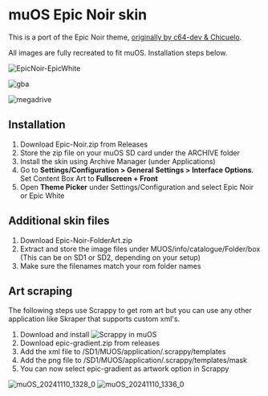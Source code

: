 # muOS Epic Noir skin

This is a port of the Epic Noir theme, [originally by c64-dev & Chicuelo](https://github.com/c64-dev/es-theme-epicnoir).

All images are fully recreated to fit muOS. Installation steps below.

![EpicNoir-EpicWhite](https://github.com/user-attachments/assets/d5143325-d1ca-40e0-ad94-e41d59ccb657)

![gba](https://github.com/user-attachments/assets/f3a3f21a-b351-4dcb-80a8-fbbaed7b5bcf)

![megadrive](https://github.com/user-attachments/assets/3208bff0-fdd9-40b9-8d48-bed8583b7b05)


## Installation

1. Download Epic-Noir.zip from Releases
2. Store the zip file on your muOS SD card under the ARCHIVE folder
3. Install the skin using Archive Manager (under Applications)
4. Go to **Settings/Configuration > General Settings > Interface Options**. Set Content Box Art to **Fullscreen + Front**
5. Open **Theme Picker** under Settings/Configuration and select Epic Noir or Epic White

## Additional skin files

1. Download Epic-Noir-FolderArt.zip
2. Extract and store the image files under MUOS/info/catalogue/Folder/box (This can be on SD1 or SD2, depending on your setup)
3. Make sure the filenames match your rom folder names

## Art scraping

The following steps use Scrappy to get rom art but you can use any other application like Skraper that supports custom xml's.

1. Download and install ![Scrappy](https://github.com/gabrielfvale/scrappy/releases) in muOS
2. Download epic-gradient.zip from releases
3. Add the xml file to /SD1/MUOS/application/.scrappy/templates
4. Add the png file to /SD1/MUOS/application/.scrappy/templates/mask
5. You can now select epic-gradient as artwork option in Scrappy

![muOS_20241110_1328_0](https://github.com/user-attachments/assets/a5da05a1-e14c-45aa-aca5-e67e0433d43f)
![muOS_20241110_1336_0](https://github.com/user-attachments/assets/ca886a93-9b59-4c37-a39b-f7b06b8638ea)
